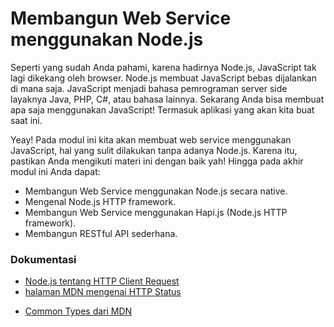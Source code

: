 # Membangun Web Service menggunakan Node.js

Seperti yang sudah Anda pahami, karena hadirnya Node.js, JavaScript tak lagi dikekang oleh browser. Node.js membuat JavaScript bebas dijalankan di mana saja. JavaScript menjadi bahasa pemrograman server side layaknya Java, PHP, C#, atau bahasa lainnya. Sekarang Anda bisa membuat apa saja menggunakan JavaScript! Termasuk aplikasi yang akan kita buat saat ini.

Yeay! Pada modul ini kita akan membuat web service menggunakan JavaScript, hal yang sulit dilakukan tanpa adanya Node.js. Karena itu, pastikan Anda mengikuti materi ini dengan baik yah! Hingga pada akhir modul ini Anda dapat:

- Membangun Web Service menggunakan Node.js secara native.
- Mengenal Node.js HTTP framework.
- Membangun Web Service menggunakan Hapi.js (Node.js HTTP framework).
- Membangun RESTful API sederhana.

### Dokumentasi

- [Node.js tentang HTTP Client Request](https://nodejs.org/api/http.html#http_class_http_clientrequest)
- [halaman MDN mengenai HTTP Status](https://developer.mozilla.org/id/docs/Web/HTTP/Status)

* [Common Types dari MDN](https://developer.mozilla.org/en-US/docs/Web/HTTP/Basics_of_HTTP/MIME_types/Common_types)
